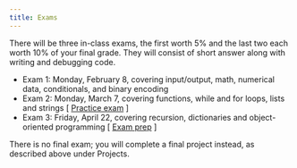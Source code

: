 ```yaml
---
title: Exams
---
```


There will be three in-class exams, the first worth 5% and the last two
each worth 10% of your final grade. They will consist of short answer
along with writing and debugging code.

-   Exam 1: Monday, February 8, covering input/output, math, numerical data,
    conditionals, and binary encoding
-   Exam 2: Monday, March 7, covering functions, while and for loops, lists and
    strings [ [Practice exam](static/exam2-practice.pdf) ]
-   Exam 3: Friday, April 22, covering recursion, dictionaries and object-oriented
    programming [ [Exam prep](static/exam3-prep.pdf) ]

There is no final exam; you will complete a final project instead, as
described above under Projects.
